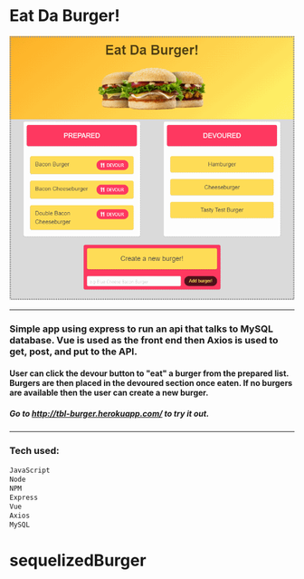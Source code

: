 # Eat Da Burger!


![Eat Da Burger](readme.png)
___
### Simple app using express to run an api that talks to MySQL database. Vue is used as the front end then Axios is used to get, post, and put to the API.

#### User can click the devour button to "eat" a burger from the prepared list. Burgers are then placed in the devoured section once eaten. If no burgers are available then the user can create a new burger.

##### Go to http://tbl-burger.herokuapp.com/ to try it out.
___
### Tech used:
```
JavaScript
Node
NPM
Express
Vue
Axios
MySQL
```

# sequelizedBurger
